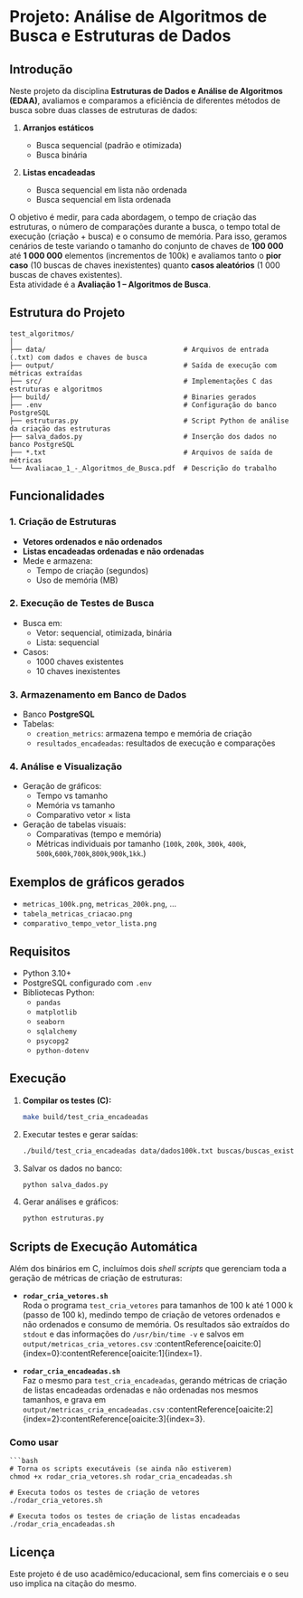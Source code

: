 # Projeto: Análise de Algoritmos de Busca e Estruturas de Dados

## Introdução

Neste projeto da disciplina **Estruturas de Dados e Análise de Algoritmos (EDAA)**, avaliamos e comparamos a eficiência de diferentes métodos de busca sobre duas classes de estruturas de dados:

1. **Arranjos estáticos**  
   - Busca sequencial (padrão e otimizada)  
   - Busca binária  

2. **Listas encadeadas**  
   - Busca sequencial em lista não ordenada  
   - Busca sequencial em lista ordenada  

O objetivo é medir, para cada abordagem, o tempo de criação das estruturas, o número de comparações durante a busca, o tempo total de execução (criação + busca) e o consumo de memória. Para isso, geramos cenários de teste variando o tamanho do conjunto de chaves de **100 000** até **1 000 000** elementos (incrementos de 100k) e avaliamos tanto o **pior caso** (10 buscas de chaves inexistentes) quanto **casos aleatórios** (1 000 buscas de chaves existentes).  
Esta atividade é a **Avaliação 1 – Algoritmos de Busca**.

## Estrutura do Projeto
    test_algoritmos/
    │
    ├── data/                                  # Arquivos de entrada (.txt) com dados e chaves de busca  
    ├── output/                                # Saída de execução com métricas extraídas  
    ├── src/                                   # Implementações C das estruturas e algoritmos  
    ├── build/                                 # Binaries gerados  
    ├── .env                                   # Configuração do banco PostgreSQL  
    ├── estruturas.py                          # Script Python de análise da criação das estruturas  
    ├── salva_dados.py                         # Inserção dos dados no banco PostgreSQL  
    ├── *.txt                                  # Arquivos de saída de métricas
    └── Avaliacao_1_-_Algoritmos_de_Busca.pdf  # Descrição do trabalho    


## Funcionalidades

### 1. Criação de Estruturas
- **Vetores ordenados e não ordenados**
- **Listas encadeadas ordenadas e não ordenadas**
- Mede e armazena:
  - Tempo de criação (segundos)
  - Uso de memória (MB)

### 2. Execução de Testes de Busca
- Busca em:
  - Vetor: sequencial, otimizada, binária
  - Lista: sequencial
- Casos:
  - 1000 chaves existentes
  - 10 chaves inexistentes

### 3. Armazenamento em Banco de Dados
- Banco **PostgreSQL**
- Tabelas:
  - `creation_metrics`: armazena tempo e memória de criação
  - `resultados_encadeadas`: resultados de execução e comparações

### 4. Análise e Visualização
- Geração de gráficos:
  - Tempo vs tamanho
  - Memória vs tamanho
  - Comparativo vetor × lista
- Geração de tabelas visuais:
  - Comparativas (tempo e memória)
  - Métricas individuais por tamanho (`100k`, `200k`, `300k`, `400k`, `500k`,`600k`,`700k`,`800k`,`900k`,`1kk`.)

## Exemplos de gráficos gerados
- `metricas_100k.png`, `metricas_200k.png`, ...
- `tabela_metricas_criacao.png`
- `comparativo_tempo_vetor_lista.png`

## Requisitos
- Python 3.10+
- PostgreSQL configurado com `.env`
- Bibliotecas Python:
  - `pandas`
  - `matplotlib`
  - `seaborn`
  - `sqlalchemy`
  - `psycopg2`
  - `python-dotenv`

## Execução
1. **Compilar os testes (C):**
   ```bash
   make build/test_cria_encadeadas

2. Executar testes e gerar saídas:
    ```bash
    ./build/test_cria_encadeadas data/dados100k.txt buscas/buscas_existentes_100k.txt buscas/buscas_inexistentes_100k.txt

3. Salvar os dados no banco:
    ```bash
    python salva_dados.py

4. Gerar análises e gráficos:
    ```bash
    python estruturas.py

## Scripts de Execução Automática
Além dos binários em C, incluímos dois _shell scripts_ que gerenciam toda a geração de métricas de criação de estruturas:

- **`rodar_cria_vetores.sh`**  
  Roda o programa `test_cria_vetores` para tamanhos de 100 k até 1 000 k (passo de 100 k), medindo tempo de criação de vetores ordenados e não ordenados e consumo de memória. Os resultados são extraídos do `stdout` e das informações do `/usr/bin/time -v` e salvos em  
  `output/metricas_cria_vetores.csv` :contentReference[oaicite:0]{index=0}:contentReference[oaicite:1]{index=1}.

- **`rodar_cria_encadeadas.sh`**  
  Faz o mesmo para `test_cria_encadeadas`, gerando métricas de criação de listas encadeadas ordenadas e não ordenadas nos mesmos tamanhos, e grava em  
  `output/metricas_cria_encadeadas.csv` :contentReference[oaicite:2]{index=2}:contentReference[oaicite:3]{index=3}.

### Como usar
    ```bash
    # Torna os scripts executáveis (se ainda não estiverem)
    chmod +x rodar_cria_vetores.sh rodar_cria_encadeadas.sh

    # Executa todos os testes de criação de vetores
    ./rodar_cria_vetores.sh

    # Executa todos os testes de criação de listas encadeadas
    ./rodar_cria_encadeadas.sh

## Licença
Este projeto é de uso acadêmico/educacional, sem fins comerciais e o seu uso implica na citação do mesmo.